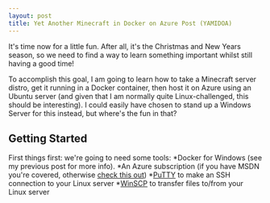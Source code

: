 ```yaml
---
layout: post
title: Yet Another Minecraft in Docker on Azure Post (YAMIDOA)
---
```

It's time now for a little fun. After all, it's the Christmas and New Years season, so we need to find a way to learn something important whilst still having a good time!

To accomplish this goal, I am going to learn how to take a Minecraft server distro, get it running in a Docker container, then host it on Azure using an Ubuntu server (and given that I am normally quite Linux-challenged, this should be interesting). I could easily have chosen to stand up a Windows Server for this instead, but where's the fun in that?

## Getting Started

First things first: we're going to need some tools:
  *Docker for Windows (see my previous post for more info).
  *An Azure subscription (if you have MSDN you're covered, otherwise [check this out](https://azure.microsoft.com/en-us/free/))
  *[PuTTY](http://www.chiark.greenend.org.uk/~sgtatham/putty/download.html) to make an SSH connection to your Linux server
  *[WinSCP](https://winscp.net/eng/download.php) to transfer files to/from your Linux server
